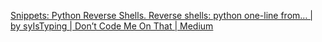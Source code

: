 [Snippets: Python Reverse Shells. Reverse shells: python one-line from… | by syIsTyping | Don’t Code Me On That | Medium](https://medium.com/dont-code-me-on-that/bunch-of-shells-python-b3fb1400b823)
